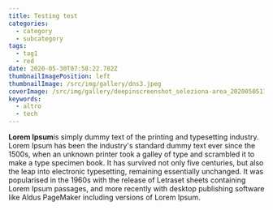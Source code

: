 ```yaml
---
title: Testing test
categories:
  - category
  - subcategory
tags:
  - tag1
  - red
date: 2020-05-30T07:58:22.782Z
thumbnailImagePosition: left
thumbnailImage: /src/img/gallery/dns3.jpeg
coverImage: /src/img/gallery/deepinscreenshot_seleziona-area_20200505175231.png
keywords:
  - altro
  - tech
---
```

**Lorem Ipsum**is simply dummy text of the printing and typesetting industry. Lorem Ipsum has been the industry's standard dummy text ever since the 1500s, when an unknown printer took a galley of type and scrambled it to make a type specimen book. It has survived not only five centuries, but also the leap into electronic typesetting, remaining essentially unchanged. It was popularised in the 1960s with the release of Letraset sheets containing Lorem Ipsum passages, and more recently with desktop publishing software like Aldus PageMaker including versions of Lorem Ipsum.